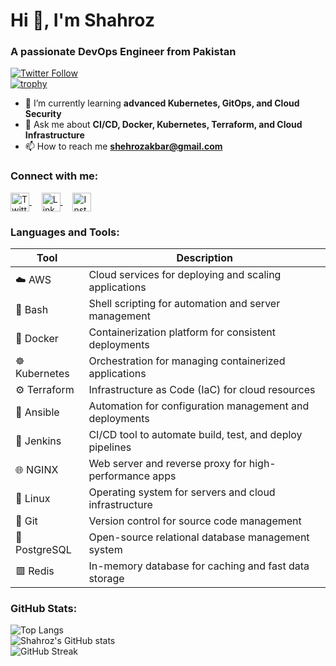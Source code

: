 # Hi 👋, I'm Shahroz
### A passionate DevOps Engineer from Pakistan

[![Twitter Follow](https://img.shields.io/twitter/follow/shahroz_dhillon?logo=twitter&style=for-the-badge)](https://twitter.com/shahroz_dhillon)  
[![trophy](https://github-profile-trophy.vercel.app/?username=shahrozakbar)](https://github.com/ryo-ma/github-profile-trophy)

- 🌱 I’m currently learning **advanced Kubernetes, GitOps, and Cloud Security**  
- 💬 Ask me about **CI/CD, Docker, Kubernetes, Terraform, and Cloud Infrastructure**  
- 📫 How to reach me **shehrozakbar@gmail.com**  

### Connect with me:
<a href="https://twitter.com/shahroz_dhillon" target="blank">
  <img align="center" src="https://raw.githubusercontent.com/rahuldkjain/github-profile-readme-generator/master/src/images/icons/Social/twitter.svg" alt="Twitter" height="30" width="30" />
</a>&nbsp;&nbsp;&nbsp;
<a href="https://linkedin.com/in/shahrozakbar" target="blank">
  <img align="center" src="https://raw.githubusercontent.com/rahuldkjain/github-profile-readme-generator/master/src/images/icons/Social/linked-in-alt.svg" alt="LinkedIn" height="30" width="30" />
</a>&nbsp;&nbsp;&nbsp;
<a href="https://instagram.com/shahroz_akbar_dhillon" target="blank">
  <img align="center" src="https://raw.githubusercontent.com/rahuldkjain/github-profile-readme-generator/master/src/images/icons/Social/instagram.svg" alt="Instagram" height="30" width="30" />
</a>


### Languages and Tools:

| Tool | Description |
|------|-------------|
| ☁️ AWS | Cloud services for deploying and scaling applications |
| 🐚 Bash | Shell scripting for automation and server management |
| 🐳 Docker | Containerization platform for consistent deployments |
| ☸️ Kubernetes | Orchestration for managing containerized applications |
| ⚙️ Terraform | Infrastructure as Code (IaC) for cloud resources |
| 🤖 Ansible | Automation for configuration management and deployments |
| 🔧 Jenkins | CI/CD tool to automate build, test, and deploy pipelines |
| 🌐 NGINX | Web server and reverse proxy for high-performance apps |
| 🐧 Linux | Operating system for servers and cloud infrastructure |
| 🔗 Git | Version control for source code management |
| 🐘 PostgreSQL | Open-source relational database management system |
| 🟥 Redis | In-memory database for caching and fast data storage |


### GitHub Stats:
![Top Langs](https://github-readme-stats.vercel.app/api/top-langs?username=shahrozakbar&show_icons=true&locale=en&layout=compact)  
![Shahroz's GitHub stats](https://github-readme-stats.vercel.app/api?username=shahrozakbar&show_icons=true&locale=en)  
![GitHub Streak](https://github-readme-streak-stats.herokuapp.com/?user=shahrozakbar)  
